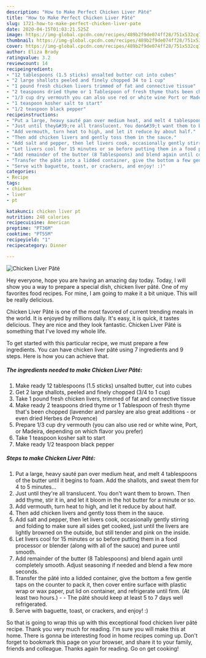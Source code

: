 ```yaml
---
description: "How to Make Perfect Chicken Liver Pâté"
title: "How to Make Perfect Chicken Liver Pâté"
slug: 1721-how-to-make-perfect-chicken-liver-pate
date: 2020-04-15T01:03:21.525Z
image: https://img-global.cpcdn.com/recipes/489b2f9de074ff28/751x532cq70/chicken-liver-pate-recipe-main-photo.jpg
thumbnail: https://img-global.cpcdn.com/recipes/489b2f9de074ff28/751x532cq70/chicken-liver-pate-recipe-main-photo.jpg
cover: https://img-global.cpcdn.com/recipes/489b2f9de074ff28/751x532cq70/chicken-liver-pate-recipe-main-photo.jpg
author: Eliza Brady
ratingvalue: 3.2
reviewcount: 14
recipeingredient:
- "12 tablespoons (1.5 sticks) unsalted butter cut into cubes"
- "2 large shallots peeled and finely chopped 34 to 1 cup"
- "1 pound fresh chicken livers trimmed of fat and connective tissue"
- "2 teaspoons dried thyme or 1 Tablespoon of fresh thyme thats been chopped lavender and parsley are also great additions  or even dried Herbes de Provence"
- "1/3 cup dry vermouth you can also use red or white wine Port or Madeira depending on which flavor you prefer"
- "1 teaspoon kosher salt to start"
- "1/2 teaspoon black pepper"
recipeinstructions:
- "Put a large, heavy sauté pan over medium heat, and melt 4 tablespoons of the butter until it begins to foam. Add the shallots, and sweat them for 4 to 5 minutes..."
- "Just until they&#39;re all translucent. You don&#39;t want them to brown. Then add thyme, stir it in, and let it bloom in the hot butter for a minute or so."
- "Add vermouth, turn heat to high, and let it reduce by about half."
- "Then add chicken livers and gently toss them in the sauce."
- "Add salt and pepper, then let livers cook, occasionally gently stirring and folding to make sure all sides get cooked, just until the livers are lightly browned on the outside, but still tender and pink on the inside."
- "Let livers cool for 15 minutes or so before putting them in a food processor or blender (along with all of the sauce) and puree until smooth."
- "Add remainder of the butter (8 Tablespoons) and blend again until completely smooth. Adjust seasoning if needed and blend a few more seconds."
- "Transfer the pâté into a lidded container, give the bottom a few gentle taps on the counter to pack it, then cover entire surface with plastic wrap or wax paper, put lid on container, and refrigerate until firm. (At least two hours.)  The pâté should keep at least 5 to 7 days well refrigerated."
- "Serve with baguette, toast, or crackers, and enjoy! :)"
categories:
- Recipe
tags:
- chicken
- liver
- pt

katakunci: chicken liver pt 
nutrition: 248 calories
recipecuisine: American
preptime: "PT36M"
cooktime: "PT55M"
recipeyield: "1"
recipecategory: Dinner

---
```



![Chicken Liver Pâté](https://img-global.cpcdn.com/recipes/489b2f9de074ff28/751x532cq70/chicken-liver-pate-recipe-main-photo.jpg)

Hey everyone, hope you are having an amazing day today. Today, I will show you a way to prepare a special dish, chicken liver pâté. One of my favorites food recipes. For mine, I am going to make it a bit unique. This will be really delicious.

Chicken Liver Pâté is one of the most favored of current trending meals in the world. It is enjoyed by millions daily. It's easy, it is quick, it tastes delicious. They are nice and they look fantastic. Chicken Liver Pâté is something that I've loved my whole life.




To get started with this particular recipe, we must prepare a few ingredients. You can have chicken liver pâté using 7 ingredients and 9 steps. Here is how you can achieve that.

<!--inarticleads1-->

##### The ingredients needed to make Chicken Liver Pâté:

1. Make ready 12 tablespoons (1.5 sticks) unsalted butter, cut into cubes
1. Get 2 large shallots, peeled and finely chopped (3/4 to 1 cup)
1. Take 1 pound fresh chicken livers, trimmed of fat and connective tissue
1. Make ready 2 teaspoons dried thyme or 1 Tablespoon of fresh thyme that&#39;s been chopped (lavender and parsley are also great additions - or even dried Herbes de Provence)
1. Prepare 1/3 cup dry vermouth (you can also use red or white wine, Port, or Madeira, depending on which flavor you prefer)
1. Take 1 teaspoon kosher salt to start
1. Make ready 1/2 teaspoon black pepper




<!--inarticleads2-->

##### Steps to make Chicken Liver Pâté:

1. Put a large, heavy sauté pan over medium heat, and melt 4 tablespoons of the butter until it begins to foam. Add the shallots, and sweat them for 4 to 5 minutes...
1. Just until they&#39;re all translucent. You don&#39;t want them to brown. Then add thyme, stir it in, and let it bloom in the hot butter for a minute or so.
1. Add vermouth, turn heat to high, and let it reduce by about half.
1. Then add chicken livers and gently toss them in the sauce.
1. Add salt and pepper, then let livers cook, occasionally gently stirring and folding to make sure all sides get cooked, just until the livers are lightly browned on the outside, but still tender and pink on the inside.
1. Let livers cool for 15 minutes or so before putting them in a food processor or blender (along with all of the sauce) and puree until smooth.
1. Add remainder of the butter (8 Tablespoons) and blend again until completely smooth. Adjust seasoning if needed and blend a few more seconds.
1. Transfer the pâté into a lidded container, give the bottom a few gentle taps on the counter to pack it, then cover entire surface with plastic wrap or wax paper, put lid on container, and refrigerate until firm. (At least two hours.) -  - The pâté should keep at least 5 to 7 days well refrigerated.
1. Serve with baguette, toast, or crackers, and enjoy! :)




So that is going to wrap this up with this exceptional food chicken liver pâté recipe. Thank you very much for reading. I'm sure you will make this at home. There is gonna be interesting food in home recipes coming up. Don't forget to bookmark this page on your browser, and share it to your family, friends and colleague. Thanks again for reading. Go on get cooking!
